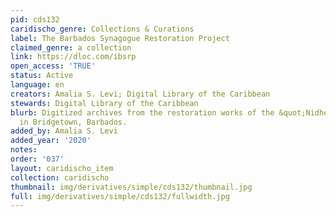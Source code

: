 ```yaml
---
pid: cds132
caridischo_genre: Collections & Curations
label: The Barbados Synagogue Restoration Project
claimed_genre: a collection
link: https://dloc.com/ibsrp
open_access: 'TRUE'
status: Active
language: en
creators: Amalia S. Levi; Digital Library of the Caribbean
stewards: Digital Library of the Caribbean
blurb: Digitized archives from the restoration works of the &quot;Nidhe Israel&quot; Synagogue
  in Bridgetown, Barbados.
added_by: Amalia S. Levi
added_year: '2020'
notes: 
order: '037'
layout: caridischo_item
collection: caridischo
thumbnail: img/derivatives/simple/cds132/thumbnail.jpg
full: img/derivatives/simple/cds132/fullwidth.jpg
---
```

